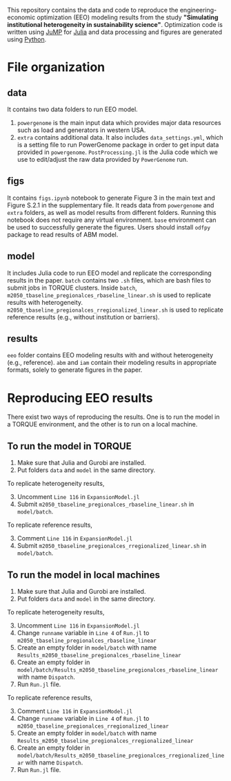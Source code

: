 This repository contains the data and code to reproduce the engineering-economic optimization (EEO) modeling results from the study **"Simulating institutional heterogeneity in sustainability science"**. Optimization code is written using [JuMP](https://jump.dev/JuMP.jl/dev/) for [Julia](https://julialang.org/) and data processing and figures are generated using [Python](https://www.python.org/).

# File organization

## data

It contains two data folders to run EEO model.

1. `powergenome` is the main input data which provides major data resources such as load and generators in western USA.
2. `extra` contains additional data. It also includes `data_settings.yml`, which is a setting file to run PowerGenome package in order to get input data provided in `powergenome`. `PostProcessing.jl` is the Julia code which we use to edit/adjust the raw data provided by `PowerGenome` run.

## figs

It contains `figs.ipynb` notebook to generate Figure 3 in the main text and Figure S.2.1 in the supplementary file. It reads data from `powergenome` and `extra` folders, as well as model results from different folders. Running this notebook does not require any virtual environment. `base` environment can be used to successfully generate the figures. Users should install `odfpy` package to read results of ABM model.

## model

It includes Julia code to run EEO model and replicate the corresponding results in the paper. `batch` contains two `.sh` files, which are bash files to submit jobs in TORQUE clusters. Inside `batch`, `m2050_tbaseline_pregionalces_rbaseline_linear.sh` is used to replicate results with heterogeneity. `m2050_tbaseline_pregionalces_rregionalized_linear.sh` is used to replicate reference results (e.g., without institution or barriers).

## results

`eeo` folder contains EEO modeling results with and without heterogeneity (e.g., reference). `abm` and `iam` contain their modeling results in appropriate formats, solely to generate figures in the paper.

# Reproducing EEO results

There exist two ways of reproducing the results. One is to run the model in a TORQUE environment, and the other is to run on a local machine.

## To run the model in TORQUE

1. Make sure that Julia and Gurobi are installed.
2. Put folders `data` and `model` in the same directory.

To replicate heterogeneity results,

3. Uncomment `Line 116` in `ExpansionModel.jl`
4. Submit `m2050_tbaseline_pregionalces_rbaseline_linear.sh` in `model/batch`.

To replicate reference results,

3. Comment `Line 116` in `ExpansionModel.jl`
4. Submit `m2050_tbaseline_pregionalces_rregionalized_linear.sh` in `model/batch`.

## To run the model in local machines

1. Make sure that Julia and Gurobi are installed.
2. Put folders `data` and `model` in the same directory.

To replicate heterogeneity results,

3. Uncomment `Line 116` in `ExpansionModel.jl`
4. Change `runname` variable in `Line 4` of `Run.jl` to `m2050_tbaseline_pregionalces_rbaseline_linear`
5. Create an empty folder in `model/batch` with name `Results_m2050_tbaseline_pregionalces_rbaseline_linear`
6. Create an empty folder in `model/batch/Results_m2050_tbaseline_pregionalces_rbaseline_linear` with name `Dispatch`.
7. Run `Run.jl` file.

To replicate reference results,

3. Comment `Line 116` in `ExpansionModel.jl`
4. Change `runname` variable in `Line 4` of `Run.jl` to `m2050_tbaseline_pregionalces_rregionalized_linear`
5. Create an empty folder in `model/batch` with name `Results_m2050_tbaseline_pregionalces_rregionalized_linear`
6. Create an empty folder in `model/batch/Results_m2050_tbaseline_pregionalces_rregionalized_linear` with name `Dispatch`.
7. Run `Run.jl` file.

